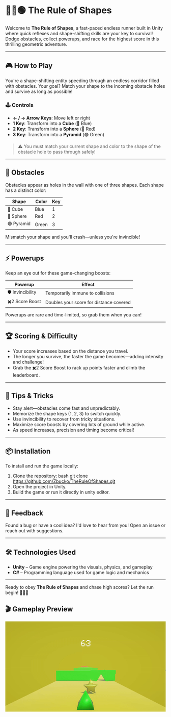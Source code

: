 # 🔷🔴🟢 The Rule of Shapes

Welcome to **The Rule of Shapes**, a fast-paced endless runner built in Unity where quick reflexes and shape-shifting skills are your key to survival! Dodge obstacles, collect powerups, and race for the highest score in this thrilling geometric adventure.

---

## 🎮 How to Play

You're a shape-shifting entity speeding through an endless corridor filled with obstacles. Your goal? Match your shape to the incoming obstacle holes and survive as long as possible!

### 🕹️ Controls

- **← / → Arrow Keys**: Move left or right  
- **1 Key**: Transform into a **Cube** (🔷 Blue)  
- **2 Key**: Transform into a **Sphere** (🔴 Red)  
- **3 Key**: Transform into a **Pyramid** (🟢 Green)

> ⚠️ You must match your current shape and color to the shape of the obstacle hole to pass through safely!

---

## 🚧 Obstacles

Obstacles appear as holes in the wall with one of three shapes. Each shape has a distinct color:

| Shape   | Color | Key |
|---------|-------|-----|
| 🔷 Cube   | Blue  | 1   |
| 🔴 Sphere | Red   | 2   |
| 🟢 Pyramid| Green | 3   |

Mismatch your shape and you'll crash—unless you're invincible!

---

## ⚡ Powerups

Keep an eye out for these game-changing boosts:

| Powerup        | Effect                                      |
|----------------|---------------------------------------------|
| 🛡️ Invincibility | Temporarily immune to collisions            |
| ✖️2 Score Boost | Doubles your score for distance covered     |

Powerups are rare and time-limited, so grab them when you can!

---

## 🏆 Scoring & Difficulty

- Your score increases based on the distance you travel.
- The longer you survive, the faster the game becomes—adding intensity and challenge!
- Grab the ✖️2 Score Boost to rack up points faster and climb the leaderboard.

---

## 🚀 Tips & Tricks

- Stay alert—obstacles come fast and unpredictably.
- Memorize the shape keys (1, 2, 3) to switch quickly.
- Use invincibility to recover from tricky situations.
- Maximize score boosts by covering lots of ground while active.
- As speed increases, precision and timing become critical!

---

## 📦 Installation

To install and run the game locally:

1. Clone the repository:
bash git clone https://github.com/Zbucko/TheRuleOfShapes.git
2. Open the project in Unity.
3. Build the game or run it directly in unity editor.


---

## 💬 Feedback

Found a bug or have a cool idea? I'd love to hear from you! Open an issue or reach out with suggestions.

---

## 🛠️ Technologies Used

- **Unity** – Game engine powering the visuals, physics, and gameplay
- **C#** – Programming language used for game logic and mechanics

---

Ready to obey **The Rule of Shapes** and chase high scores? Let the run begin! 🏃‍♂️💨

## 🎬 Gameplay Preview

![Gameplay of The Rule of Shapes](assets/gameplay.gif)

